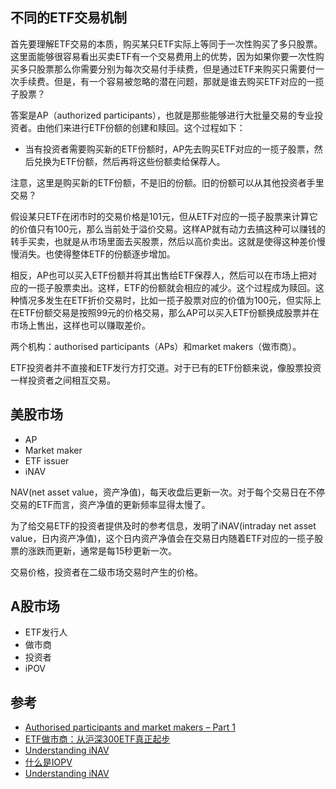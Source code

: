 ## 不同的ETF交易机制


首先要理解ETF交易的本质，购买某只ETF实际上等同于一次性购买了多只股票。这里面能够很容易看出买卖ETF有一个交易费用上的优势，因为如果你要一次性购买多只股票那么你需要分别为每次交易付手续费，但是通过ETF来购买只需要付一次手续费。但是，有一个容易被忽略的潜在问题，那就是谁去购买ETF对应的一揽子股票？

答案是AP（authorized participants），也就是那些能够进行大批量交易的专业投资者。由他们来进行ETF份额的创建和赎回。这个过程如下：

- 当有投资者需要购买新的ETF份额时，AP先去购买ETF对应的一揽子股票，然后兑换为ETF份额，然后再将这些份额卖给保荐人。

注意，这里是购买新的ETF份额，不是旧的份额。旧的份额可以从其他投资者手里交易？

假设某只ETF在闭市时的交易价格是101元，但从ETF对应的一揽子股票来计算它的价值只有100元，那么当前处于溢价交易。这样AP就有动力去搞这种可以赚钱的转手买卖，也就是从市场里面去买股票，然后以高价卖出。这就是使得这种差价慢慢消失。也使得整体ETF的份额逐步增加。

相反，AP也可以买入ETF份额并将其出售给ETF保荐人，然后可以在市场上把对应的一揽子股票卖出。这样，ETF的份额就会相应的减少。这个过程成为赎回。这种情况多发生在ETF折价交易时，比如一揽子股票对应的价值为100元，但实际上在ETF份额交易是按照99元的价格交易，那么AP可以买入ETF份额换成股票并在市场上售出，这样也可以赚取差价。

两个机构：authorised participants（APs）和market makers（做市商）。

ETF投资者并不直接和ETF发行方打交道。对于已有的ETF份额来说，像股票投资一样投资者之间相互交易。

## 美股市场

- AP
- Market maker
- ETF issuer
- iNAV

NAV(net asset value，资产净值)，每天收盘后更新一次。对于每个交易日在不停交易的ETF而言，资产净值的更新频率显得太慢了。

为了给交易ETF的投资者提供及时的参考信息，发明了iNAV(intraday net asset value，日内资产净值)，这个日内资产净值会在交易日内随着ETF对应的一揽子股票的涨跌而更新，通常是每15秒更新一次。

交易价格，投资者在二级市场交易时产生的价格。

## A股市场

- ETF发行人
- 做市商
- 投资者
- iPOV

## 参考

- [Authorised participants and market makers – Part 1](https://www.blackrock.com/au/intermediaries/ishares/authorized-participants-and-market-makers)
- [ETF做市商：从沪深300ETF真正起步](https://www.yicai.com/news/2253683.html)
- [Understanding iNAV](https://www.etf.com/etf-education-center/etf-basics/understanding-inav)
- [什么是IOPV](https://www.jisilu.cn/question/442501)
- [Understanding iNAV](https://www.etf.com/etf-education-center/etf-basics/understanding-inav)

